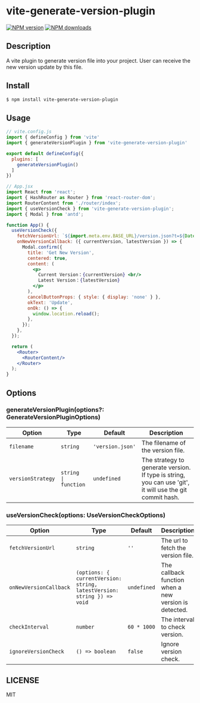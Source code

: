 # vite-generate-version-plugin

[![NPM version](https://img.shields.io/npm/v/vite-generate-version-plugin.svg?style=flat)](https://npmjs.com/package/vite-generate-version-plugin)
[![NPM downloads](http://img.shields.io/npm/dm/vite-generate-version-plugin.svg?style=flat)](https://npmjs.com/package/vite-generate-version-plugin)

## Description

A vite plugin to generate version file into your project. User can receive the new version update by this file.

## Install

```bash
$ npm install vite-generate-version-plugin
```

## Usage

```js
// vite.config.js
import { defineConfig } from 'vite'
import { generateVersionPlugin } from 'vite-generate-version-plugin'

export default defineConfig({
  plugins: [
    generateVersionPlugin()
  ]
})
```

```jsx
// App.jsx
import React from 'react';
import { HashRouter as Router } from 'react-router-dom';
import RouterContent from './router/index';
import { useVersionCheck } from 'vite-generate-version-plugin';
import { Modal } from 'antd';

function App() {
  useVersionCheck({
    fetchVersionUrl: `${import.meta.env.BASE_URL}/version.json?t=${Date.now()}`,
    onNewVersionCallback: ({ currentVersion, latestVersion }) => {
      Modal.confirm({
        title: 'Get New Version',
        centered: true,
        content: (
          <p>
            Current Version：{currentVersion} <br/>
            Latest Version：{latestVersion}
          </p>
        ),
        cancelButtonProps: { style: { display: 'none' } },
        okText: 'Update',
        onOk: () => {
          window.location.reload();
        },
      });
    },
  });

  return (
    <Router>
      <RouterContent/>
    </Router>
  );
}
```

## Options

### generateVersionPlugin(options?: GenerateVersionPluginOptions)

| Option            | Type                  | Default          | Description                                                                                              |
|-------------------|-----------------------|------------------|----------------------------------------------------------------------------------------------------------|
| `filename`        | `string`              | `'version.json'` | The filename of the version file.                                                                        |
| `versionStrategy` | `string  \| function` | `undefined`      | The strategy to generate version. If type is string, you can use 'git', it will use the git commit hash. |

### useVersionCheck(options: UseVersionCheckOptions)

| Option                 | Type                                                                   | Default     | Description                                           |
|------------------------|------------------------------------------------------------------------|-------------|-------------------------------------------------------|
| `fetchVersionUrl`      | `string`                                                               | `''`        | The url to fetch the version file.                    |
| `onNewVersionCallback` | `(options: { currentVersion: string, latestVersion: string }) => void` | `undefined` | The callback function when a new version is detected. |
| `checkInterval`        | `number`                                                               | `60 * 1000` | The interval to check version.                        |
| `ignoreVersionCheck`   | `() => boolean`                                                        | `false`     | Ignore version check.                                 |

## LICENSE

MIT
